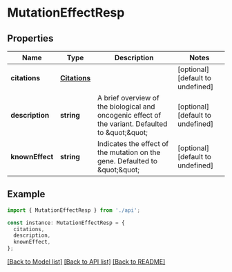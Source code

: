 # MutationEffectResp

## Properties

| Name            | Type                          | Description                                                                                         | Notes                             |
| --------------- | ----------------------------- | --------------------------------------------------------------------------------------------------- | --------------------------------- |
| **citations**   | [**Citations**](Citations.md) |                                                                                                     | [optional] [default to undefined] |
| **description** | **string**                    | A brief overview of the biological and oncogenic effect of the variant. Defaulted to \&quot;\&quot; | [optional] [default to undefined] |
| **knownEffect** | **string**                    | Indicates the effect of the mutation on the gene. Defaulted to \&quot;\&quot;                       | [optional] [default to undefined] |

## Example

```typescript
import { MutationEffectResp } from './api';

const instance: MutationEffectResp = {
  citations,
  description,
  knownEffect,
};
```

[[Back to Model list]](../README.md#documentation-for-models) [[Back to API list]](../README.md#documentation-for-api-endpoints) [[Back to README]](../README.md)
